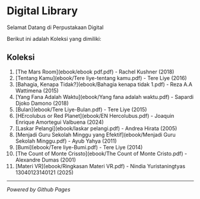 #  Digital Library

Selamat Datang di Perpustakaan Digital

Berikut ini adalah Koleksi yang dimiliki:

## Koleksi
1. [The Mars Room](ebook/ebook pdf.pdf) - Rachel Kushner (2018)
2. [Tentang Kamu](ebook/Tere liye-tentang kamu.pdf) - Tere Liye (2016)
3. [Bahagia, Kenapa Tidak?](ebook/Bahagia kenapa tidak 1.pdf) - Reza A.A Wattimena (2015)
4. [Yang Fana Adalah Waktu](ebook/Yang fana adalah waktu.pdf) - Sapardi Djoko Damono (2018)
5. [Bulan](ebook/Tere Liye-Bulan.pdf) - Tere Liye (2015)
6. [HErcolubus or Red Planet](ebook/EN Hercolubus.pdf) - Joaquin Enrique Amortegui Valbuena (2024)
7. [Laskar Pelangi](ebook/laskar pelangi.pdf) - Andrea Hirata (2005)
8. [Menjadi Guru Sekolah Minggu yang Efektif](ebook/Menjadi Guru Sekolah Minggu.pdf) - Ayub Yahya (2011)
9. [Bumi](ebook/Tere liye-Bumi.pdf) - Tere Liye (2014)
10. [The Count of Monte Crissto](ebook/The Count of Monte Cristo.pdf) - Alexandre Dumas (2001)
11. [Materi VR](ebook/Ringkasan Materi VR.pdf) - Nindia Yuristaningtyas 13040123140121 (2025)
---

*Powered by Github Pages* 
